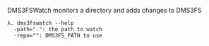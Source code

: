 DMS3FSWatch monitors a directory and adds changes to DMS3FS

```
λ. dms3fswatch --help
  -path=".": the path to watch
  -repo="": DMS3FS_PATH to use
```
